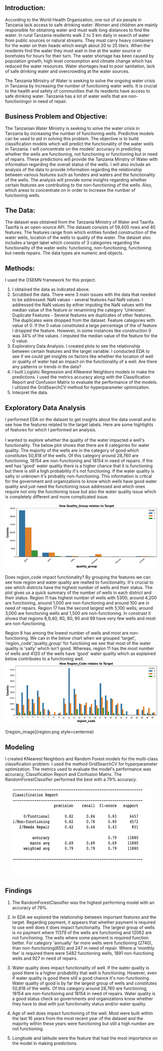 ## Introduction:

According to the World Health Organization, one out of six people in Tanzania lack access to safe drinking water.  Women and children are mainly responsible for obtaining water and must walk long distances to find the water.  In rural Tanzania resdients walk 2 to 3 km daily in search of water from public sources or natural streams.  They must carry heavy containers for the water on their heads which weigh about 20 to 25 liters.  When the residents find the water they must wait in line at the water source or boreholes for hours for their turn.  The water shortage has been caused by population growth, high level consumption and climate change which has reduced the water resources.  Water shortages lead to poor sanitation, lack of safe drinking water and overcrowding at the water sources. 

The Tanzania Ministry of Water is seeking to solve the ongoing water crisis in Tanzania by increasing the number of functioning water wells.  It is crucial to the health and safety of communities that its residents have access to safe drinking water.  Tanzania has a lot of water wells that are non-functioningor in need of repair. 

## Business Problem and Objective:
The Tanzanian Water Ministry is seeking to solve the water crisis in Tanzania by increasing the number of functioning wells.  Predictive models can be used to aid in solving this problem.  The objective is to build classification models which will predict the functionality of the water wells in Tanzania.  I will concentrate on the models' accuracy in predicting whether the wells are functioning, not functioning or functioning but in need of repairs.  These predictions will provide the Tanzania Minstry of Water with information regarding the overall status of the wells.  I will also include an analysis of the data to provide information regarding the relationship between various features such as funders and waters and the functionality of the wells.  The analysis will provide some insights regarding whether certain features are contributing to the non-functioning of the wells.  Also, which areas to concentrate on in order to increase the number of functioning wells.

## The Data:
The dataset was obtained from the Tanzania Ministry of Water and Taarifa.  Taarifa is an open-source API.  The dataset consists of 59,400 rows and 40 features.  The features range from which entities funded construction of the water wells, location of the wells to quality of the water.  The dataset also includes a target label which consists of 3 categories regarding the functionality of the water wells: functioning, non-functioning, functioning but needs repairs.  The data types are numeric and objects.<br>

## Methods:
I used the OSEMN framework for this project.
1.  I obtained the data as indicated above.
2.  Scrubbed the data.  There were 3 main issues with the data that needed to be addressed:
    NaN values - several features had NaN values.  I addressed the NaN values by either imputing the NaN values with the median value of the feature or renamining       the category 'Unknown'.<br>
    Duplicate Features - Several features are duplicates of other features.  The duplicates were dropped from the dataset. 
    Feature categories with value of 0.  If the 0 value constituted a large percentage of the of feature I dropped the feature.  However, in some instances like         construction 0 was 34% of the values.  I imputed the median value of the feature for the 0 value.<br>
3.  Exploratory Data Analysis.  I created plots to see the relationship between certain features and the target variable.  I conducted EDA to see if we could get
    insights on factors like whether the location of well or quality of water had an impact on the functionality of a well.  Are there any patterns or trends in the     data?<br>
4.  I built Logistic Regression and KNearest Neighbors models to make the predictions.  I used the metrics accuracy along with the Classification Report and
    Confusion Matrix to evaluate the performance of the models.  I utilized the GridSearchCV method for hyperparameter optimization.<br>   
5.  Interpret the data.<br> 

## Exploratory Data Analysis
I performed EDA on the dataset to get insights about the data overall and to see how the features related to the target labels.  Here are some highlights of features for which I performed an analysis.<br>  
I wanted to explore whether the quality of the water impacted a well's functionality.  The below plot shows that there are 6 categories for water quality. The majority of the wells are in the category of good which constitutes 50,818 of the wells. Of this category around 28,760 are functioning, 18154 are non-functioning and 18154 in need of repairs. If the well has 'good' water quality there is a higher chance that it is functioning but there is still a high probability it's not functioning. If the water quality is salty or unknown it's probably non-functioning. This information is critcal for the government and organizations to know which wells have good water quality and just need the functioning issue addressed and which ones require not only the functioning issue but also the water quality issue which is completely different and more complicated issue.

![quality_group image](quality_group.png)


Does region_code impact functionality?
By grouping the features we can see how region and water quality are realted to functionality.  It's crucial to see which districts have the highest number of wells and their status.  The plot gives us a quick summary of the number of wells in each district and their status.  Region 11 has highest number of wells with 5300; around 4,200 are functioning, around 1,000 are non-functioning and around 100 are in need of repairs.  Region 17 has the second largest with 5,100 wells; around 3,000 are functioning wells and 1,500 are non-functioning.  In constrast it  shows that regions 8,9,40, 60, 80, 90 and 99 have very few wells and most are non-functioning.

Region 8 has among the lowest number of wells and most are non-functioning.  We can in the below chart when we grouped 'target', 'region_code','quality_group' for functioing we see that most of the water quality is 'salty' which isn't good.  Whereas, region 11 has the most number of wells and 4120 of the wells have 'good' water quality which as explained below contributes to a functioning well. 
![region_code image](region_code.png)

![region_image](region.png style=centerme)

## Modeling
I created KNearest Neighbors and Random Forest models for the multi-class classification problem.  I used the method GridSearchCV for hyperparameter optimization.
The metrics used to evaluate the model's performance was accuracy, Classification Report and Confusion Matrix.  The RandomForestClassifier performed the best with a 79% accuracy.

<p align="center">
  <img width="460" height="300" src="classification_report.png">
</p>


## Findings
1.  The RandomForestClassifier was the highest performing model with an accuracy of 79%.
2.  In EDA we explored the relationship between important features and the target.  Regarding payment, it appears that whether payment is required to use well does it does impact functionality.  The largest group of wells is no payment where 11379 of the wells are functioning and 12062 are not functioning. The wells where some payment is required function better. For category 'annually' far more wells were functioning (2740), than non-functioning(655) and 247 in need of repair. Where a 'monthly fee' is required there were 5482 functioning wells, 1891 non-functioing wells and 927 in need of repairs.

3.  Water quality does impact functionality of well.  If the water quality is good there is a higher probability that well is functioning.  However, even if water quality is good there still a good chance it's non-functioning.  Water quality of good is by far the largest group of wells and constitutes 50,818 of the wells.  Of this category around 28,760 are functioning, 18154 are non-functioning and 18154 in need of repairs.  Water quality is a good status check so governments and organizations know whether they have to deal with just functionality status and/or water quality.<br>
4.  Age of well does impact functioning of the well. Most were built within the last 16 years from the most recent year of the dataset and the majority within these years were functioning but still a high number are not functioning.<br>
5.  Longitude and latitude were the feature that had the most importance on the model in making predictions.
    


